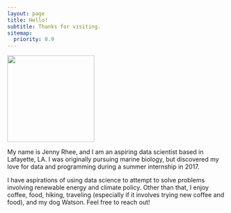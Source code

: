 ```yaml
---
layout: page
title: Hello!
subtitle: Thanks for visiting.
sitemap:
  priority: 0.9
---
```

<img src="{{ '/assets/img/mypic.jpg' | prepend: site.baseurl }}" id="about-img" height="200px" width="200px">

<div id="describe-text">
	<p>My name is Jenny Rhee, and I am an aspiring data scientist based in Lafayette, LA. I was originally pursuing marine biology, but discovered my love for data and programming during a summer internship in 2017.</p>
  <p>I have aspirations of using data science to attempt to solve problems involving renewable energy and climate policy. Other than that, I enjoy coffee, food, hiking, traveling (especially if it involves trying new coffee and food), and my dog Watson. Feel free to reach out!</p>
</div>